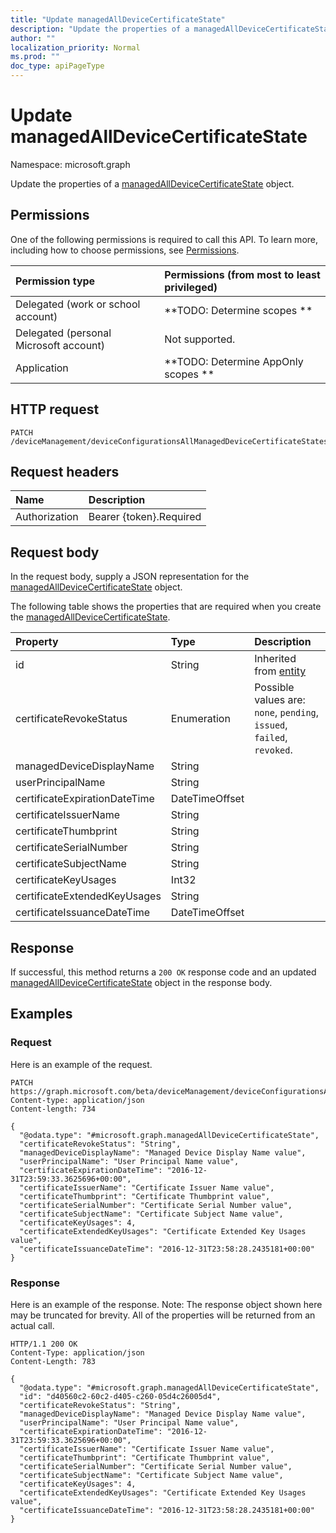 ```yaml
---
title: "Update managedAllDeviceCertificateState"
description: "Update the properties of a managedAllDeviceCertificateState object."
author: ""
localization_priority: Normal
ms.prod: ""
doc_type: apiPageType
---
```


# Update managedAllDeviceCertificateState

Namespace: microsoft.graph

Update the properties of a [managedAllDeviceCertificateState](../resources/managedalldevicecertificatestate.md) object.

## Permissions
One of the following permissions is required to call this API. To learn more, including how to choose permissions, see [Permissions](/concepts/permissions-reference.md).

|Permission type|Permissions (from most to least privileged)|
|:---|:---|
|Delegated (work or school account)|**TODO: Determine scopes **|
|Delegated (personal Microsoft account)|Not supported.|
|Application|**TODO: Determine AppOnly scopes **|

## HTTP request
<!-- {
  "blockType": "ignored"
}
-->
``` http
PATCH /deviceManagement/deviceConfigurationsAllManagedDeviceCertificateStates/{managedAllDeviceCertificateStateId}
```

## Request headers
|Name|Description|
|:---|:---|
|Authorization|Bearer {token}.Required|

## Request body
In the request body, supply a JSON representation for the [managedAllDeviceCertificateState](../resources/managedalldevicecertificatestate.md) object.

The following table shows the properties that are required when you create the [managedAllDeviceCertificateState](../resources/managedalldevicecertificatestate.md).

|Property|Type|Description|
|:---|:---|:---|
|id|String| Inherited from [entity](../resources/entity.md)|
|certificateRevokeStatus|Enumeration| Possible values are: `none`, `pending`, `issued`, `failed`, `revoked`.|
|managedDeviceDisplayName|String||
|userPrincipalName|String||
|certificateExpirationDateTime|DateTimeOffset||
|certificateIssuerName|String||
|certificateThumbprint|String||
|certificateSerialNumber|String||
|certificateSubjectName|String||
|certificateKeyUsages|Int32||
|certificateExtendedKeyUsages|String||
|certificateIssuanceDateTime|DateTimeOffset||



## Response
If successful, this method returns a `200 OK` response code and an updated [managedAllDeviceCertificateState](../resources/managedalldevicecertificatestate.md) object in the response body.

## Examples

### Request
Here is an example of the request.
<!-- {
  "blockType": "request",
  "name": "update_managedalldevicecertificatestate"
}
-->
``` http
PATCH https://graph.microsoft.com/beta/deviceManagement/deviceConfigurationsAllManagedDeviceCertificateStates/{managedAllDeviceCertificateStateId}
Content-type: application/json
Content-length: 734

{
  "@odata.type": "#microsoft.graph.managedAllDeviceCertificateState",
  "certificateRevokeStatus": "String",
  "managedDeviceDisplayName": "Managed Device Display Name value",
  "userPrincipalName": "User Principal Name value",
  "certificateExpirationDateTime": "2016-12-31T23:59:33.3625696+00:00",
  "certificateIssuerName": "Certificate Issuer Name value",
  "certificateThumbprint": "Certificate Thumbprint value",
  "certificateSerialNumber": "Certificate Serial Number value",
  "certificateSubjectName": "Certificate Subject Name value",
  "certificateKeyUsages": 4,
  "certificateExtendedKeyUsages": "Certificate Extended Key Usages value",
  "certificateIssuanceDateTime": "2016-12-31T23:58:28.2435181+00:00"
}
```

### Response
Here is an example of the response. Note: The response object shown here may be truncated for brevity. All of the properties will be returned from an actual call.
<!-- {
  "blockType": "response",
  "truncated": true
}
-->
``` http
HTTP/1.1 200 OK
Content-Type: application/json
Content-Length: 783

{
  "@odata.type": "#microsoft.graph.managedAllDeviceCertificateState",
  "id": "d40560c2-60c2-d405-c260-05d4c26005d4",
  "certificateRevokeStatus": "String",
  "managedDeviceDisplayName": "Managed Device Display Name value",
  "userPrincipalName": "User Principal Name value",
  "certificateExpirationDateTime": "2016-12-31T23:59:33.3625696+00:00",
  "certificateIssuerName": "Certificate Issuer Name value",
  "certificateThumbprint": "Certificate Thumbprint value",
  "certificateSerialNumber": "Certificate Serial Number value",
  "certificateSubjectName": "Certificate Subject Name value",
  "certificateKeyUsages": 4,
  "certificateExtendedKeyUsages": "Certificate Extended Key Usages value",
  "certificateIssuanceDateTime": "2016-12-31T23:58:28.2435181+00:00"
}
```

